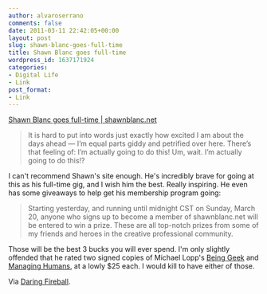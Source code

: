 ```yaml
---
author: alvaroserrano
comments: false
date: 2011-03-11 22:42:05+00:00
layout: post
slug: shawn-blanc-goes-full-time
title: Shawn Blanc goes full-time
wordpress_id: 1637171924
categories:
- Digital Life
- Link
post_format:
- Link
---
```


[Shawn Blanc goes full-time | shawnblanc.net](http://shawnblanc.net/2011/02/membership-drive-and-giveaway/)


<blockquote>It is hard to put into words just exactly how excited I am about the days ahead — I’m equal parts giddy and petrified over here. There’s that feeling of: I’m actually going to do this! Um, wait. I’m actually going to do this!?</blockquote>


I can't recommend Shawn's site enough. He's incredibly brave for going at this as his full-time gig, and I wish him the best. Really inspiring. He even has some giveaways to help get his membership program going:


<blockquote>Starting yesterday, and running until midnight CST on Sunday, March 20, anyone who signs up to become a member of shawnblanc.net will be entered to win a prize. These are all top-notch prizes from some of my friends and heroes in the creative professional community.</blockquote>


Those will be the best 3 bucks you will ever spend. I'm only slightly offended that he rated two signed copies of Michael Lopp's [Being Geek](http://www.beinggeek.com/) and [Managing Humans](http://www.managinghumans.com/), at a lowly $25 each. I would kill to have either of those.

Via [Daring Fireball](http://daringfireball.net/linked/2011/03/11/blanc-pro).
